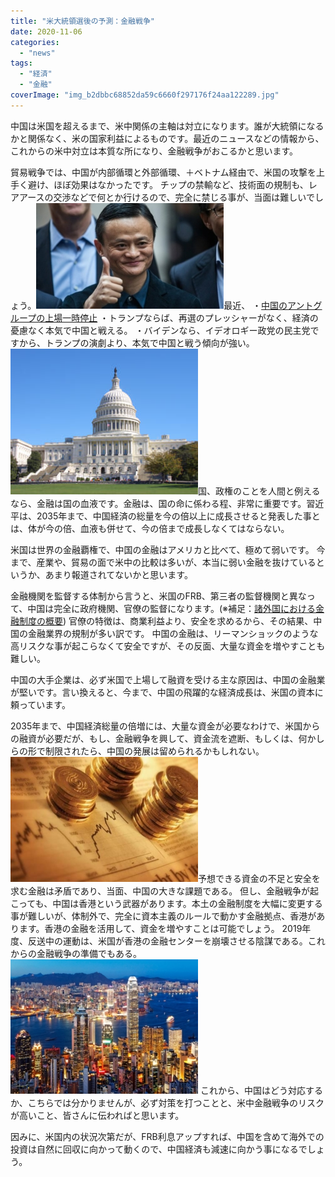 ```yaml
---
title: "米大統領選後の予測：金融戦争"
date: 2020-11-06
categories: 
  - "news"
tags: 
  - "経済"
  - "金融"
coverImage: "img_b2dbbc68852da59c6660f297176f24aa122289.jpg"
---
```


中国は米国を超えるまで、米中関係の主軸は対立になります。誰が大統領になるかと関係なく、米の国家利益によるものです。最近のニュースなどの情報から、これからの米中対立は本質な所になり、金融戦争がおこるかと思います。

貿易戦争では、中国が内部循環と外部循環、＋ベトナム経由で、米国の攻撃を上手く避け、ほぼ効果はなかったです。 チップの禁輸など、技術面の規制も、レアアースの交渉などで何とか行けるので、完全に禁じる事が、当面は難しいでしょう。![](images/uUzvQ3lML_bkIqyakc1vFhcD1LjPo8yt_iUb5dR3d8r5m8rSD2r1Nf-NxZJIuHs63d1u_kTEsC0f_7wWU4rHo8mCnz6EWHAY59THtyKOuJt2RYGglN5mSsZQql5wpM1dWBx0mjQa91Fy71Tri-BuIRaqytC8fBRs4Y6u-r3pzIg-300x169.jpg)最近、 ・[中国のアントグループの上場一時停止](https://news.yahoo.co.jp/articles/c52badf0aa73c82899e25df1b232822e720ff1d5) ・トランプならば、再選のプレッシャーがなく、経済の憂慮なく本気で中国と戦える。 ・バイデンなら、イデオロギー政党の民主党ですから、トランプの演劇より、本気で中国と戦う傾向が強い。 ![](images/unnamed-1-300x233.jpg)国、政権のことを人間と例えるなら、金融は国の血液です。金融は、国の命に係わる程、非常に重要です。習近平は、2035年まで、中国経済の総量を今の倍以上に成長させると発表した事とは、体が今の倍、血液も併せて、今の倍まで成長しなくてはならない。

米国は世界の金融覇権で、中国の金融はアメリカと比べて、極めて弱いです。 今まで、産業や、貿易の面で米中の比較は多いが、本当に弱い金融を抜けているというか、あまり報道されてないかと思います。

金融機関を監督する体制から言うと、米国のFRB、第三者の監督機関と異なって、中国は完全に政府機関、官僚の監督になります。(※補足：[諸外国における金融制度の概要](https://www.fsa.go.jp/common/about/research/kaigaiseido.pdf)) 官僚の特徴は、商業利益より、安全を求めるから、その結果、中国の金融業界の規制が多い訳です。 中国の金融は、リーマンショックのような高リスクな事が起こらなくて安全ですが、その反面、大量な資金を増やすことも難しい。

中国の大手企業は、必ず米国で上場して融資を受ける主な原因は、中国の金融業が堅いです。言い換えると、今まで、中国の飛躍的な経済成長は、米国の資本に頼っています。

2035年まで、中国経済総量の倍増には、大量な資金が必要なわけで、米国からの融資が必要だが、もし、金融戦争を興して、資金流を遮断、もしくは、何かしらの形で制限されたら、中国の発展は留められるかもしれない。 ![](images/kane-e1422571386436-300x200.jpg)予想できる資金の不足と安全を求む金融は矛盾であり、当面、中国の大きな課題である。 但し、金融戦争が起こっても、中国は香港という武器があります。本土の金融制度を大幅に変更する事が難しいが、体制外で、完全に資本主義のルールで動かす金融拠点、香港があります。香港の金融を活用して、資金を増やすことは可能でしょう。 2019年度、反送中の運動は、米国が香港の金融センターを崩壊させる陰謀である。これからの金融戦争の準備でもある。 ![](images/img_63169fef7abc2b0293be3ea47910d2c8309614-300x215.jpg) これから、中国はどう対応するか、こちらでは分かりませんが、必ず対策を打つことと、米中金融戦争のリスクが高いこと、皆さんに伝わればと思います。

因みに、米国内の状況次第だが、FRB利息アップすれば、中国を含めて海外での投資は自然に回収に向かって動くので、中国経済も減速に向かう事になるでしょう。
